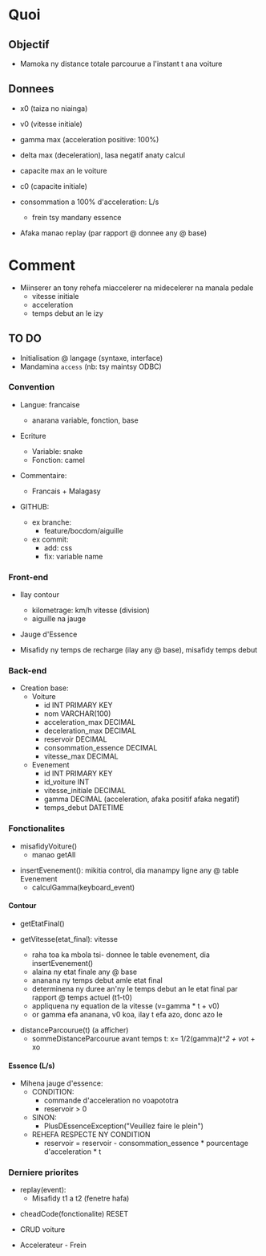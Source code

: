 # Quoi
## Objectif
- Mamoka ny distance totale parcourue a l'instant t ana voiture

## Donnees
- x0 (taiza no niainga)
- v0 (vitesse initiale)
- gamma max (acceleration positive: 100%)
- delta max (deceleration), lasa negatif anaty calcul
- capacite max an le voiture
- c0 (capacite initiale)
- consommation a 100% d'acceleration: L/s
    - frein tsy mandany essence

- Afaka manao replay (par rapport @ donnee any @ base)

# Comment
- Miinserer an tony rehefa miaccelerer na midecelerer na manala pedale
    - vitesse initiale
    - acceleration
    - temps debut an le izy

## TO DO
- Initialisation @ langage (syntaxe, interface)
- Mandamina `access` (nb: tsy maintsy ODBC)

### Convention
- Langue: francaise
    - anarana variable, fonction, base

- Ecriture
    - Variable: snake
    - Fonction: camel

- Commentaire: 
    - Francais + Malagasy

- GITHUB:
    - ex branche:
        - feature/bocdom/aiguille
    - ex commit:
        - add: css
        - fix: variable name

### Front-end
- Ilay contour
    - kilometrage: km/h vitesse (division)
    - aiguille na jauge

- Jauge d'Essence

- Misafidy ny temps de recharge (ilay any @ base), misafidy temps debut

### Back-end
<!-- Yvan -->
- Creation base:
    - Voiture
        - id INT PRIMARY KEY
        - nom VARCHAR(100)
        - acceleration_max DECIMAL
        - deceleration_max DECIMAL
        - reservoir DECIMAL
        - consommation_essence DECIMAL
        - vitesse_max DECIMAL
    - Evenement
        - id INT PRIMARY KEY
        - id_voiture INT
        - vitesse_initiale DECIMAL
        - gamma DECIMAL (acceleration, afaka positif afaka negatif)
        - temps_debut DATETIME
    

### Fonctionalites
<!-- Japon -->
- misafidyVoiture()
    - manao getAll

<!-- Steeve - Poyz -->
- insertEvenement(): mikitia control, dia manampy ligne any @ table Evenement
    - calculGamma(keyboard_event)

#### Contour
<!-- Bocdom - Japon -->
- getEtatFinal()

- getVitesse(etat_final): vitesse
    - raha toa ka mbola tsi- donnee le table evenement, dia insertEvenement() 
    - alaina ny etat finale any @ base
    - ananana ny temps debut amle etat final
    - determinena ny duree an'ny le temps debut an le etat final par rapport @ temps actuel (t1-t0)
    - appliquena ny equation de la vitesse (v=gamma * t + v0) 
    - or gamma efa ananana, v0 koa, ilay t efa azo, donc azo le

<!-- Bocdom - Yvan -->
- distanceParcourue(t) (a afficher)
    - sommeDistanceParcourue avant temps t: x= 1/2(gamma)*t^2 + vo*t + xo

#### Essence (L/s)
<!-- Poyz - Steeve -->
- Mihena jauge d'essence:
    - CONDITION:
        - commande d'acceleration no voapototra
        - reservoir > 0
    - SINON:
        - PlusDEssenceException("Veuillez faire le plein")
    - REHEFA RESPECTE NY CONDITION
        - reservoir = reservoir - consommation_essence * pourcentage d'acceleration * t

### Derniere priorites
<!-- Bocdom - Yvan - Japon -->
- replay(event):
    - Misafidy t1 a t2 (fenetre hafa)
<!-- Poyz -->
- cheadCode(fonctionalite) RESET
<!-- Steeve -->
- CRUD voiture
<!-- Yvan -->
- Accelerateur - Frein